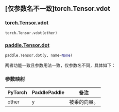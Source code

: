 ## [仅参数名不一致]torch.Tensor.vdot

### [torch.Tensor.vdot](https://pytorch.org/docs/stable/generated/torch.Tensor.vdot.html#torch.Tensor.vdot)

```python
torch.Tensor.vdot(other)
```

### [paddle.Tensor.dot](https://www.paddlepaddle.org.cn/documentation/docs/zh/api/paddle/Tensor_cn.html#dot-y-name-none)

```python
paddle.Tensor.dot(y, name=None)
```

两者功能一致且参数用法一致，仅参数名不同，具体如下：
### 参数映射

| PyTorch       | PaddlePaddle | 备注                                                   |
| ------------- | ------------ | ------------------------------------------------------ |
|  other |  y  | 被乘的向量。   |
